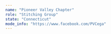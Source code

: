 ```yaml
---
name: "Pioneer Valley Chapter"
role: "Stitching Group"
state: "Connecticut"
mode_info: "https://www.facebook.com/PVCega"
---
```

